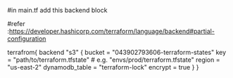 #in main.tf add this backend block

#refer :https://developer.hashicorp.com/terraform/language/backend#partial-configuration

terrafrom{
backend "s3" {
    bucket         = "043902793606-terraform-states"
    key            = "path/to/terraform.tfstate"  # e.g. "envs/prod/terraform.tfstate"
    region         = "us-east-2"
    dynamodb_table = "terraform-lock"
    encrypt        = true
  }
}

